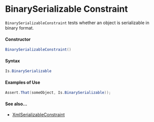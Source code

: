 # BinarySerializable Constraint


`BinarySerializableConstraint` tests whether an object is serializable in binary format.

#### Constructor

```csharp
BinarySerializableConstraint()
```

#### Syntax

```csharp
Is.BinarySerializable
```

#### Examples of Use

```csharp
Assert.That(someObject, Is.BinarySerializable));
```

#### See also...
 * [XmlSerializableConstraint](XmlSerializableConstraint.md)

